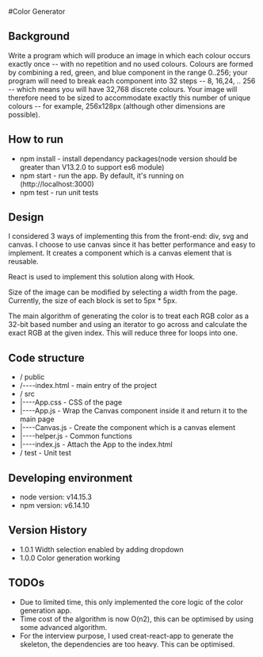 #Color Generator

## Background

Write a program which will produce an image in which each colour occurs exactly once -- with no repetition and no used colours. Colours are formed by combining a red, green, and blue component in the range 0..256; your program will need to break each component into 32 steps -- 8, 16,24, .. 256 -- which means you will have 32,768 discrete colours. Your image will therefore need to be sized to accommodate exactly this number of unique colours -- for example, 256x128px (although other dimensions are possible).

## How to run

- npm install - install dependancy packages(node version should be greater than V13.2.0 to support es6 module)
- npm start - run the app. By default, it's running on (http://localhost:3000)
- npm test - run unit tests

## Design

I considered 3 ways of implementing this from the front-end: div, svg and canvas. I choose to use canvas since it has better performance and easy to implement. 
It creates a component which is a canvas element that is reusable.

React is used to implement this solution along with Hook. 

Size of the image can be modified by selecting a width from the page. Currently, the size of each block is set to 5px * 5px.

The main algorithm of generating the color is to treat each RGB color as a 32-bit based number and using an iterator to go across and calculate the exact RGB at the given index. This will reduce three for loops into one.

## Code structure

- / public
- /----index.html - main entry of the project  
- / src
- |----App.css - CSS of the page
- |----App.js - Wrap the Canvas component inside it and return it to the main page
- |----Canvas.js - Create the component which is a canvas element
- |----helper.js - Common functions
- |----index.js - Attach the App to the index.html
- / test - Unit test

## Developing environment

- node version: v14.15.3
- npm version: v6.14.10

## Version History

- 1.0.1 Width selection enabled by adding dropdown
- 1.0.0 Color generation working

## TODOs

- Due to limited time, this only implemented the core logic of the color generation app. 
- Time cost of the algorithm is now O(n2), this can be optimised by using some advanced algorithm.
- For the interview purpose, I used creat-react-app to generate the skeleton, the dependencies are too heavy. This can be optimised.
